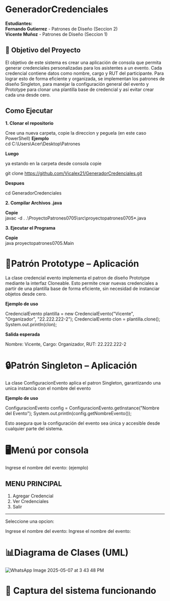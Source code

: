 # GeneradorCredenciales

**Estudiantes:**  
**Fernando Gutierrez** - Patrones de Diseño (Seccion 2)  
**Vicente Muñoz** - Patrones de Diseño (Seccion 1)

            

## 🎯 Objetivo del Proyecto

El objetivo de este sistema es crear una aplicación de consola que permita generar credenciales personalizadas para los asistentes a un evento.
Cada credencial contiene datos como nombre, cargo y RUT del participante. 
Para lograr esto de forma eficiente y organizada, se implementan los patrones de diseño Singleton, para manejar la configuración general del evento y Prototype para clonar una plantilla base de credencial y así evitar crear cada una desde cero.


## Como Ejecutar  
**1. Clonar el repositorio**  

Cree una nueva carpeta, copie la direccion y peguela (en este caso PowerShell)
**Ejemplo**  
cd C:\Users\Acer\Desktop\Patrones  

**Luego**  

ya estando en la carpeta desde consola copie  

git clone https://github.com/Vicalex21/GeneradorCredenciales.git 

**Despues**  

cd GeneradorCredenciales 


**2. Compilar Archivos .java**   

**Copie**  
javac -d . .\ProyectoPatrones0705\src\proyectopatrones0705\*.java


**3. Ejecutar el Programa**  

**Copie**  
java proyectopatrones0705.Main

# 🧬Patrón Prototype – Aplicación

La clase credencial evento implementa el patron de diseño Prototype mediante la interfaz Cloneable. Esto permite crear nuevas credenciales a partir de una plantilla base de forma eficiente, sin necesidad de instanciar objetos desde cero.  

**Ejemplo de uso**  


CredencialEvento plantilla = new CredencialEvento("Vicente", "Organizador", "22.222.222-2");
CredencialEvento clon = plantilla.clone();
System.out.println(clon);

**Salida esperada**  

Nombre: Vicente, Cargo: Organizador, RUT: 22.222.222-2

# 🔒Patrón Singleton – Aplicación  

La clase ConfiguracionEvento aplica el patron Singleton, garantizando una unica instancia con el nombre del evento

**Ejemplo de uso**  

ConfiguracionEvento config = ConfiguracionEvento.getInstance("Nombre del Evento");
System.out.println(config.getNombreEvento());

Esto asegura que la configuración del evento sea única y accesible desde cualquier parte del sistema.


# 🖥️Menú por consola

Ingrese el nombre del evento: (ejemplo)

MENU PRINCIPAL
-------------------------------------------
1. Agregar Credencial
2. Ver Credenciales
3. Salir
-------------------------------------------
Seleccione una opcion: 

Ingrese el nombre del evento: Ingrese el nombre del evento: 


# 📊Diagrama de Clases (UML)
![WhatsApp Image 2025-05-07 at 3 43 48 PM](https://github.com/user-attachments/assets/9c36f860-58e7-4f7f-aaa2-da931fafeffb)



# 📸 Captura del sistema funcionando

